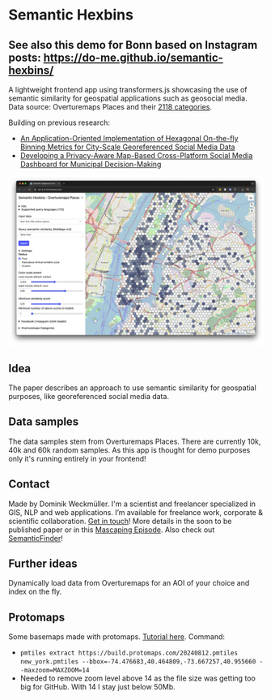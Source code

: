 # Semantic Hexbins

## See also this demo for Bonn based on Instagram posts: https://do-me.github.io/semantic-hexbins/

A lightweight frontend app using transformers.js showcasing the use of semantic similarity for geospatial applications such as geosocial media. Data source: Overturemaps Places and their [2118 categories](https://github.com/OvertureMaps/schema/blob/main/docs/schema/concepts/by-theme/places/overture_categories.csv).

Building on previous research:

- [An Application-Oriented Implementation of Hexagonal On-the-fly Binning Metrics for City-Scale Georeferenced Social Media Data](https://isprs-archives.copernicus.org/articles/XLVIII-4-W7-2023/253/2023/)
- [Developing a Privacy-Aware Map-Based Cross-Platform Social Media Dashboard for Municipal Decision-Making](https://isprs-archives.copernicus.org/articles/XLVIII-4-W1-2022/545/2022/)


![](overturemaps_hexbins_ny.png)

## Idea 

The paper describes an approach to use semantic similarity for geospatial purposes, like georeferenced social media data.

## Data samples

The data samples stem from Overturemaps Places. There are currently 10k, 40k and 60k random samples. As this app is thought for demo purposes only it's running entirely in your frontend! 

## Contact 
Made by Dominik Weckmüller. I'm a scientist and freelancer specialized in GIS, NLP and web applications. I’m available for freelance work, corporate & scientific collaboration. [Get in touch](https://www.linkedin.com/in/dominik-weckm%C3%BCller/)!
More details in the soon to be published paper or in this [Mascaping Episode](https://mapscaping.com/podcast/semantic-search-for-geospatial/). Also check out [SemanticFinder](https://do-me.github.io/SemanticFinder/)!

## Further ideas 
Dynamically load data from Overturemaps for an AOI of your choice and index on the fly. 

## Protomaps 
Some basemaps made with protomaps. [Tutorial here](https://github.com/do-me/protomaps-example). Command:
- `pmtiles extract https://build.protomaps.com/20240812.pmtiles new_york.pmtiles --bbox=-74.476683,40.464809,-73.667257,40.955660 --maxzoom=MAXZOOM=14`
- Needed to remove zoom level above 14 as the file size was getting too big for GitHub. With 14 I stay just below 50Mb.
